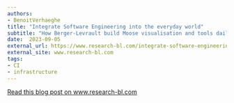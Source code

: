 ```yaml
---
authors:
- BenoitVerhaeghe
title: "Integrate Software Engineering into the everyday world"
subtitle: "How Berger-Levrault build Moose visualisation and tools daily using CI"
date:  2023-09-05
external_url: https://www.research-bl.com/integrate-software-engineering-into-the-everyday-world/
external_site: www.research-bl.com
tags:
- CI
- infrastructure
---
```


<a href="https://www.research-bl.com/integrate-software-engineering-into-the-everyday-world/">
    Read this blog post on www.research-bl.com
</a>
